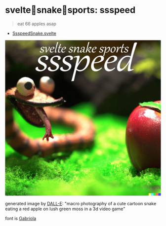 # svelte🐍snake🐍sports: ssspeed

> eat 66 apples asap

- [SsspeedSnake.svelte](./SsspeedSnake.svelte)

<a href="https://sss.ryanatkn.com/ssspeed"><img src="/static/assets/ssspeed.webp" alt="logo for ssspeed, macro photography of a cute cartoon snake eating a red apple on lush green moss in a 3d video game" /></a>

generated image by [DALL-E](https://wikipedia.org/wiki/DALL-E):
"macro photography of a cute cartoon snake eating a red apple on lush green moss in a 3d video game"

font is [Gabriola](<https://wikipedia.org/wiki/Gabriola_(typeface)>)
